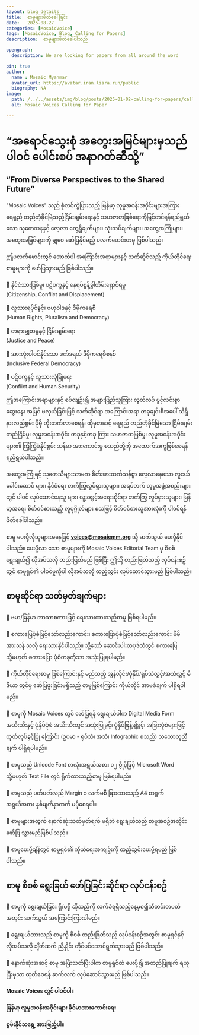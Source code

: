 ```yaml
---
layout: blog_details
title:  စာမူများဖိတ်ခေါ်ခြင်း  
date:   2025-08-27
categories: [MosaicVoice]
tags: [MosaicVoice, Blog, Calling for Papers]
description:  စာမူများဖိတ်ခေါ်ပါသည်

opengraph:
  description: We are looking for papers from all around the word 

pin: true
author:
  name : Mosaic Myanmar
  avatar_url: https://avatar.iran.liara.run/public
  biography: NA
image:
  path: /../../assets/img/blog/posts/2025-01-02-calling-for-papers/callforpaper_post.jpeg
  alt: Mosaic Voices Calling for Paper 

---
```



<h1 style="line-height:1.5;">“အရောင်သွေးစုံ အတွေးအမြင်များမှသည် ပါဝင် ပေါင်းစပ် အနာဂတ်ဆီသို့”</h1>

## “From Diverse Perspectives to the Shared Future”


"Mosaic Voices" သည် စုံလင်ကွဲပြားသည့် မြန်မာ့ လူမှုအဝန်းအဝိုင်းများအကြား ရေရှည် တည်တံ့ခိုင်မြဲသည့်ငြိမ်းချမ်းရေးနှင့် သဟဇာတဖြစ်ရေးကိုမြှင့်တင်ရန်ရည်ရွယ်သော သုတေသနနှင့် လေ့လာ တွေ့ရှိချက်များ၊ သုံးသပ်ချက်များ၊ အတွေ့အကြုံများ၊ အတွေးအမြင်များကို မျှဝေ ဖော်ပြနိုင်မည့် ပလက်ဖောင်းတခု ဖြစ်ပါသည်။

ဤပလက်ဖောင်းတွင် အောက်ပါ အကြောင်းအရာများနှင့် သက်ဆိုင်သည့် ကိုယ်တိုင်ရေး စာမူများကို ဖော်ပြသွားမည် ဖြစ်ပါသည်။

🔹 နိုင်ငံသားဖြစ်မှု၊ ပဋိပက္ခနှင့် နေရပ်စွန့်ခွါတိမ်းရှောင်ရမှု  
(Citizenship, Conflict and Displacement)

🔹 လူသားရပိုင်ခွင့်၊ ဗဟုဝါဒနှင့် ဒီမိုကရေစီ  
(Human Rights, Pluralism and Democracy)

🔹 တရားမျှတမှုနှင့် ငြိမ်းချမ်းရေး  
(Justice and Peace)

🔹 အားလုံးပါဝင်နိုင်သော ဖက်ဒရယ် ဒီမိုကရေစီစနစ်  
(Inclusive Federal Democracy)

🔹 ပဋိပက္ခနှင့် လူသားလုံခြုံရေး  
(Conflict and Human Security)

ဤအကြောင်းအရာများနှင့် စပ်လျဥ်း၍ အများပြည်သူကြား လွတ်လပ် ပွင့်လင်းစွာ ဆွေးနွေး အမြင် ဖလှယ်ခြင်းဖြင့် သက်ဆိုင်ရာ အကြောင်းအရာ တခုချင်းစီအပေါ် သိရှိ နားလည်စွမ်း ပိုမို တိုးတက်လာစေရန်၊ ထိုမှတဆင့် ရေရှည် တည်တံ့ခိုင်မြဲသော ငြိမ်းချမ်းတည်ငြိမ်မှု၊ လူမှုအဝန်းအဝိုင်း တခုနှင့်တခု ကြား သဟဇာတဖြစ်မှု၊ လူမှုအဝန်းအဝိုင်းများ၏ ကြံ့ကြံ့ခံနိုင်စွမ်း သန်မာ အားကောင်းမှု စသည်တို့ကို အထောက်အကူဖြစ်စေရန် ရည်ရွယ်ပါသည်။

အတွေ့အကြုံရင့် သုတေသီများသာမက စိတ်အားထက်သန်စွာ လေ့လာနေသော လူငယ်ခေါင်းဆောင် များ၊ နိုင်ငံရေး တက်ကြွလှုပ်ရှားသူများ၊ အရပ်ဘက် လူမှုအဖွဲ့အစည်းများတွင် ပါဝင် လုပ်ဆောင်နေသူ များ၊ လူ့အခွင့်အရေးဆိုင်ရာ တက်ကြွ လှုပ်ရှားသူများ၊ မြန်မာ့အရေး စိတ်ဝင်စားသည့် လူပုဂ္ဂိုလ်များ စသဖြင့် စိတ်ဝင်စားသူအားလုံးကို ပါဝင်ရန် ဖိတ်ခေါ်ပါသည်။

စာမူ ပေးပို့လိုသူများအနေဖြင့် **<voices@mosaicmm.org>** သို့ ဆက်သွယ် ပေးပို့နိုင်ပါသည်။ ပေးပို့လာ သော စာမူများကို Mosaic Voices Editorial Team မှ စိစစ် ရွေးချယ်၍ လိုအပ်သလို တည်းဖြတ်မည် ဖြစ်ပြီး ဤသို့ တည်းဖြတ်သည့် လုပ်ငန်းစဥ်တွင် စာမူရှင်၏ ပါဝင်မှုကိုပါ လိုအပ်သလို ထည့်သွင်း လုပ်ဆောင်သွားမည် ဖြစ်ပါသည်။

## စာမူဆိုင်ရာ သတ်မှတ်ချက်များ

🔹 ဗမာ/မြန်မာ ဘာသာစကားဖြင့် ရေးသားထားသည့်စာမူ ဖြစ်ရပါမည်။

🔹 စကားပြေပုံစံဖြင့်သော်လည်းကောင်း၊ စကားပြောပုံစံဖြင့်သော်လည်းကောင်း မိမိအားသန် သလို ရေးသားနိုင်ပါသည်။ သို့သော် ဆောင်းပါးတပုဒ်ထဲတွင် စကားပြေ သို့မဟုတ် စကားပြော ပုံစံတခုကိုသာ အသုံးပြုရပါမည်။

🔹 ကိုယ်တိုင်ရေးစာမူ ဖြစ်ကြောင်းနှင့် မည်သည့် အွန်လိုင်း/ပုံနှိပ်/ရုပ်သံလွှင့်/အသံလွှင့် မီဒီယာ တွင်မှ ဖော်ပြဖူးခြင်းမရှိသည့် စာမူဖြစ်ကြောင်း ကိုယ်တိုင် အာမခံချက် ပါရှိရပါမည်။

🔹 စာမူကို Mosaic Voices တွင် ဖော်ပြရန် ရွေးချယ်ပါက Digital Media Form အသီးသီးနှင့် ပုံနှိပ်ပုံစံ အသီးသီးတွင် အသုံးပြုခွင့်၊ ပုံနှိပ်ဖြန့်ချိခွင့်၊ အခြားပုံစံများဖြင့် ထုတ်လုပ်ခွင့်ပြု ကြောင်း (ဥပမာ - ရုပ်သံ၊ အသံ၊ Infographic စသည်) သဘောတူညီချက် ပါရှိရပါမည်။

🔹 စာမူသည် Unicode Font စာလုံးအရွယ်အစား ၁၂ ပွိုင့်ဖြင့် Microsoft Word သို့မဟုတ် Text File တွင် ရိုက်ထားသည့်စာမူ ဖြစ်ရပါမည်။

🔹 စာမူသည် ပတ်ပတ်လည် Margin ၁ လက်မစီ ခြားထားသည့် A4 စာရွက် အရွယ်အစား နှစ်မျက်နှာထက် မပိုစေရပါ။

🔹 စာမူများအတွက် နောက်ဆုံးသတ်မှတ်ရက် မရှိဘဲ ရွေးချယ်သည့် စာမူအစဥ်အတိုင်း ဖော်ပြ သွားမည်ဖြစ်ပါသည်။

🔹 စာမူပေးပို့ချိန်တွင် စာမူရှင်၏ ကိုယ်ရေးအကျဥ်းကို ထည့်သွင်းပေးပို့ရမည် ဖြစ်ပါသည်။

## စာမူ စိစစ် ရွေးခြယ် ဖော်ပြခြင်းဆိုင်ရာ လုပ်ငန်းစဥ်

🔹 စာမူကို ရွေးချယ်ခြင်း ရှိ/မရှိ ဆိုသည်ကို လက်ခံရရှိသည့်နေ့မှစ၍သီတင်းတပတ်အတွင်း ဆက်သွယ် အကြောင်းကြားပါမည်။ 

🔹 ရွေးချယ်ထားသည့် စာမူကို စိစစ် တည်းဖြတ်သည့် လုပ်ငန်းစဥ်အတွင်း စာမူရှင်နှင့် လိုအပ်သလို ချိတ်ဆက် ညှိနှိုင်း တိုင်ပင်ဆောင်ရွက်သွားမည် ဖြစ်ပါသည်။

🔹 နောက်ဆုံးအဆင့် စာမူ အပြီးသတ်ပြီးပါက စာမူရှင်ထံ ပေးပို့၍ အတည်ပြုချက် ရယူပြီးမှသာ ထုတ်ဝေရန် ဆက်လက် လုပ်ဆောင်သွားမည် ဖြစ်ပါသည်။

**Mosaic Voices တွင် ပါဝင်ပါ။**

**မြန်မာ့ လူမှုအဝန်းအဝိုင်းများ ခိုင်မာအားကောင်းရေး**

**စွမ်းနိုင်သရွေ့ အားဖြည့်ပါ။**

